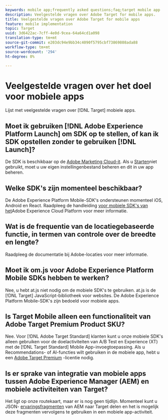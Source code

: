 ```yaml
---
keywords: mobile app;frequently asked questions;faq;target mobile app
description: Veelgestelde vragen over Adobe Target for mobile apps.
title: Veelgestelde vragen over Adobe Target for mobile apps
feature: mobile implementation
topic: Target
uuid: 3d6422ac-7cff-4e0d-9cea-64a64cd1a098
translation-type: tm+mt
source-git-commit: e203dc94e9bb34c4090f5795cbf73869808ada88
workflow-type: tm+mt
source-wordcount: '294'
ht-degree: 0%

---
```



# Veelgestelde vragen over het doel voor mobiele apps

Lijst met veelgestelde vragen over [!DNL Target] mobiele apps.

## Moet ik gebruiken [!DNL Adobe Experience Platform Launch] om SDK op te stellen, of kan ik SDK opstellen zonder te gebruiken [!DNL Launch]?

De SDK is beschikbaar op de [Adobe Marketing Cloud-it](https://github.com/Adobe-Marketing-Cloud/acp-sdks/). Als u [Starten](https://docs.adobe.com/content/help/en/launch/using/overview.html)niet gebruikt, moet u uw eigen instellingenbestand beheren en dit in uw app beheren.

## Welke SDK&#39;s zijn momenteel beschikbaar?

De Adobe Experience Platform Mobile-SDK&#39;s ondersteunen momenteel iOS, Android en React. Raadpleeg de handleiding [voor mobiele SDK&#39;s van het](https://aep-sdks.gitbook.io/docs/)Adobe Experience Cloud Platform voor meer informatie.

## Wat is de frequentie van de locatiegebaseerde functie, in termen van controle over de breedte en lengte?

Raadpleeg de documentatie bij [](https://placesdocs.com/places-services-by-adobe-documentation/) Adobe-locaties voor meer informatie.

## Moet ik om.js voor Adobe Experience Platform Mobile SDKs hebben te werken?

Nee, u hebt at.js niet nodig om de mobiele SDK&#39;s te gebruiken. at.js is de [!DNL Target] JavaScript-bibliotheek voor websites. De Adobe Experience Platform Mobile-SDK&#39;s zijn bedoeld voor mobiele apps.

## Is Target Mobile alleen een functionaliteit van Adobe Target Premium Product SKU?

Nee. Voor [!DNL Adobe Target Standard] klanten kunt u onze mobiele SDK&#39;s alleen gebruiken voor de doelactiviteiten van A/B Test en Experience (XT) met de [!DNL Target Standard] Mobile App-invoegtoepassing. Als u Recommendations- of AI-functies wilt gebruiken in de mobiele app, hebt u een [Adobe Target Premium](/help/c-intro/intro.md#premium) -licentie nodig.

## Is er sprake van integratie van mobiele apps tussen Adobe Experience Manager (AEM) en mobiele activiteiten van Target?

Het ligt op onze routekaart, maar er is nog geen tijdlijn. Momenteel kunt u JSON- [ervaringsfragmenten](/help/c-experiences/c-manage-content/aem-experience-fragments.md) van AEM naar Target delen en het is mogelijk deze fragmenten vervolgens te gebruiken in een mobiele app-activiteit.
